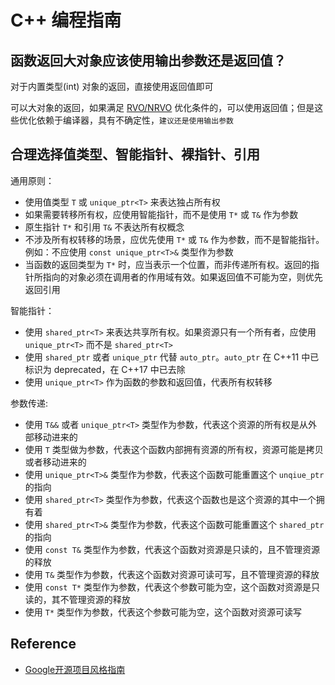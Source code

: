 # C++ 编程指南

## 函数返回大对象应该使用输出参数还是返回值？

对于内置类型(int) 对象的返回，直接使用返回值即可

可以大对象的返回，如果满足 [RVO/NRVO](https://mp.weixin.qq.com/s/LwnDtK6HNZo_StIxQ5yJhA) 优化条件的，可以使用返回值；但是这些优化依赖于编译器，具有不确定性，`建议还是使用输出参数`

## 合理选择值类型、智能指针、裸指针、引用

通用原则：

- 使用值类型 `T` 或 `unique_ptr<T>` 来表达独占所有权
- 如果需要转移所有权，应使用智能指针，而不是使用 `T*` 或 `T&` 作为参数
- 原生指针 `T*` 和引用 `T&` 不表达所有权概念
- 不涉及所有权转移的场景，应优先使用 `T*` 或 `T&` 作为参数，而不是智能指针。例如：不应使用 `const unique_ptr<T>&` 类型作为参数
- 当函数的返回类型为 `T*` 时，应当表示一个位置，而非传递所有权。返回的指针所指向的对象必须在调用者的作用域有效。如果返回值不可能为空，则优先返回引用

智能指针：

- 使用 `shared_ptr<T>` 来表达共享所有权。如果资源只有一个所有者，应使用 `unique_ptr<T>` 而不是 `shared_ptr<T>`
- 使用 `shared_ptr` 或者 `unique_ptr` 代替 `auto_ptr`。`auto_ptr` 在 C++11 中已标识为 deprecated，在 C++17 中已去除
- 使用 `unique_ptr<T>` 作为函数的参数和返回值，代表所有权转移

参数传递:

- 使用 `T&&` 或者 `unique_ptr<T>` 类型作为参数，代表这个资源的所有权是从外部移动进来的
- 使用 `T` 类型做为参数，代表这个函数内部拥有资源的所有权，资源可能是拷贝或者移动进来的
- 使用 `unique_ptr<T>&` 类型作为参数，代表这个函数可能重置这个 `unqiue_ptr` 的指向
- 使用 `shared_ptr<T>` 类型作为参数，代表这个函数也是这个资源的其中一个拥有着
- 使用 `shared_ptr<T>&` 类型作为参数，代表这个函数可能重置这个 `shared_ptr` 的指向
- 使用 `const T&` 类型作为参数，代表这个函数对资源是只读的，且不管理资源的释放
- 使用 `T&` 类型作为参数，代表这个函数对资源可读可写，且不管理资源的释放
- 使用 `const T*` 类型作为参数，代表这个参数可能为空，这个函数对资源是只读的，其不管理资源的释放
- 使用 `T*` 类型作为参数，代表这个参数可能为空，这个函数对资源可读写

## Reference

- [Google开源项目风格指南](https://mp.weixin.qq.com/s/LwnDtK6HNZo_StIxQ5yJhA)